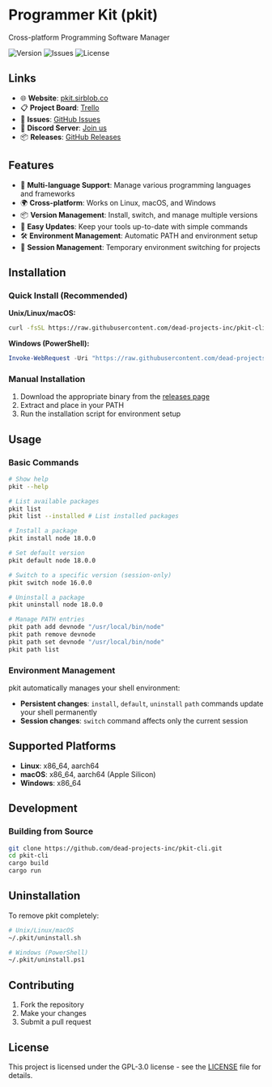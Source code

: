 # Programmer Kit (pkit)

Cross-platform Programming Software Manager

![Version](https://img.shields.io/badge/Version-0.0.2-blue)
![Issues](https://img.shields.io/github/issues/dead-projects-inc/pkit-cli)
![License](https://img.shields.io/github/license/dead-projects-inc/pkit-cli)

## Links

- 🌐 **Website**: [pkit.sirblob.co](https://pkit.sirblob.co)
- 📋 **Project Board**: [Trello](https://trello.com/b/wjJqU9ws)
- 🐛 **Issues**: [GitHub Issues](https://github.com/dead-projects-inc/pkit-cli/issues)
- 💬 **Discord Server**: [Join us](https://discord.gg/MHYCWXc83m)
- 📦 **Releases**: [GitHub Releases](https://github.com/dead-projects-inc/pkit-cli/releases)

## Features

- 🔧 **Multi-language Support**: Manage various programming languages and frameworks
- 🌍 **Cross-platform**: Works on Linux, macOS, and Windows
- 📦 **Version Management**: Install, switch, and manage multiple versions
- 🔄 **Easy Updates**: Keep your tools up-to-date with simple commands
- 🛠️ **Environment Management**: Automatic PATH and environment setup
- 📱 **Session Management**: Temporary environment switching for projects

## Installation

### Quick Install (Recommended)

**Unix/Linux/macOS:**
```bash
curl -fsSL https://raw.githubusercontent.com/dead-projects-inc/pkit-cli/refs/heads/master/scripts/install.sh | bash
```

**Windows (PowerShell):**
```powershell
Invoke-WebRequest -Uri "https://raw.githubusercontent.com/dead-projects-inc/pkit-cli/refs/heads/master/scripts/install.ps1" -OutFile "install.ps1"; .\install.ps1
```

### Manual Installation

1. Download the appropriate binary from the [releases page](https://github.com/dead-projects-inc/pkit-cli/releases)
2. Extract and place in your PATH
3. Run the installation script for environment setup

## Usage

### Basic Commands

```bash
# Show help
pkit --help

# List available packages
pkit list
pkit list --installed # List installed packages

# Install a package
pkit install node 18.0.0

# Set default version
pkit default node 18.0.0

# Switch to a specific version (session-only)
pkit switch node 16.0.0

# Uninstall a package
pkit uninstall node 18.0.0

# Manage PATH entries
pkit path add devnode "/usr/local/bin/node"
pkit path remove devnode
pkit path set devnode "/usr/local/bin/node"
pkit path list
```

### Environment Management
pkit automatically manages your shell environment:

- **Persistent changes**: `install`, `default`, `uninstall` `path` commands update your shell permanently
- **Session changes**: `switch` command affects only the current session

## Supported Platforms

- **Linux**: x86_64, aarch64
- **macOS**: x86_64, aarch64 (Apple Silicon)
- **Windows**: x86_64

## Development

### Building from Source

```bash
git clone https://github.com/dead-projects-inc/pkit-cli.git
cd pkit-cli
cargo build
cargo run
```

## Uninstallation

To remove pkit completely:

```bash
# Unix/Linux/macOS
~/.pkit/uninstall.sh

# Windows (PowerShell)
~/.pkit/uninstall.ps1
```

## Contributing

1. Fork the repository
3. Make your changes
5. Submit a pull request

## License

This project is licensed under the GPL-3.0 license - see the [LICENSE](LICENSE) file for details.